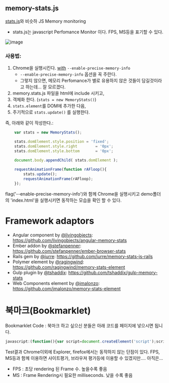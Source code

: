 
## memory-stats.js

[stats.js](https://github.com/mrdoob/stats.js/)와 비슷하 JS Memory monitoring

* stats.js는 javascript Perfomance Monitor 이다. FPS, MS등을 표기할 수 있다.


![image](http://i.imgur.com/eUCFcAH.gif)

### 사용법:

1. Chrome을 실행시킨다. [with](http://www.chromium.org/developers/how-tos/run-chromium-with-flags) `--enable-precise-memory-info`
    - `--enable-precise-memory-info` 옵션을 꼭 주란다. 
    - 그렇지 않으면, 메모리 Perfomance가 별로 유용하지 않은 것들이 담길것이라고 하는데... 잘 모르겠다.
1. memory.stats.js 파일을 html에 include 시키고, 
1. 객체화 한다. (`stats = new MemoryStats()`)
1. `stats.element`를 DOM에 추가한 다음,  
1.  주기적으로 `stats.update()` 를 실행한다.

즉, 아래와 같이 작성한다.:

```js
    var stats = new MemoryStats();

    stats.domElement.style.position = 'fixed';
    stats.domElement.style.right        = '0px';
    stats.domElement.style.bottom       = '0px';
    
    document.body.appendChild( stats.domElement );

    requestAnimationFrame(function rAFloop(){
        stats.update();
        requestAnimationFrame(rAFloop);
    });
```

flag('--enable-precise-memory-info')와 함께 Chrome을 실행시키고 demo폴더의 'index.html'을 실행시키면 동작하는 모습을 확인 할 수 있다.

# Framework adaptors

* Angular component by [@livingobjects](https://github.com/livingobjects): https://github.com/livingobjects/angular-memory-stats
* Ember addon by [@stefanpenner](https://github.com/stefanpenner): https://github.com/stefanpenner/ember-browser-stats
* Rails gem by [@jurre](https://github.com/jurre):
https://github.com/jurre/memory-stats-js-rails
* Polymer element by [@ragingwind](https://github.com/ragingwind): https://github.com/ragingwind/memory-stats-element
* Gulp plugin by [@tshaddix](https://github.com/tshaddix): https://github.com/tshaddix/gulp-memory-stats
* Web Components element by [@jmalonzo](https://github.com/jmalonzo): https://github.com/jmalonzo/memory-stats-element

# 북마크(Bookmarklet)

Bookmarklet Code : 북마크 하고 싶으신 분들은 아래 코드를 페이지에 넣으시면 됩니다. 

```js
javascript:(function(){var script=document.createElement('script');script.src='https://rawgit.com/paulirish/memory-stats.js/master/bookmarklet.js';document.head.appendChild(script);})()
```

Test결과 Chrome이외에 Explorer, firefox에서는 동작하지 않는 단점이 있다. 
FPS, MS등과 함께 이용하면 사이트평가, 브라우져 평가등에 이용할 수 있겠지만.... 아직은... 

* FPS : 초당 rendering 된 Frame 수. 높을수록 좋음
* MS  : Frame Rendering시 필요한 milliseconds. 낮을 수록 좋음
